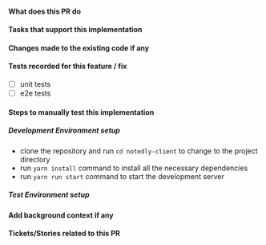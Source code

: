 #### What does this PR do

#### Tasks that support this implementation

#### Changes made to the existing code if any

#### Tests recorded for this feature / fix

- [ ] unit tests
- [ ] e2e tests

#### Steps to manually test this implementation

##### Development Environment setup

- clone the repository and run `cd notedly-client` to change to the project directory
- run `yarn install` command to install all the necessary dependencies
- run `yarn run start` command to start the development server

##### Test Environment setup

#### Add background context if any

#### Tickets/Stories related to this PR
